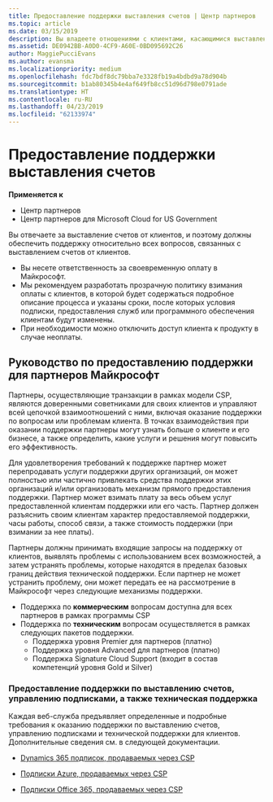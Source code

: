 ```yaml
---
title: Предоставление поддержки выставления счетов | Центр партнеров
ms.topic: article
ms.date: 03/15/2019
description: Вы владеете отношениями с клиентами, касающимися выставления счетов, и обеспечиваете клиентам полную поддержку по всем вопросам, связанным с выставлением счетов.
ms.assetid: DE0942BB-A0D0-4CF9-A60E-0BD095692C26
author: MaggiePucciEvans
ms.author: evansma
ms.localizationpriority: medium
ms.openlocfilehash: fdc7bdf8dc79bba7e3328fb19a4bdbd9a78d904b
ms.sourcegitcommit: b1ab80345b4e4af649fb8cc51d96d798e0791ade
ms.translationtype: HT
ms.contentlocale: ru-RU
ms.lasthandoff: 04/23/2019
ms.locfileid: "62133974"
---
```

# <a name="provide-billing-support"></a>Предоставление поддержки выставления счетов

**Применяется к**

-  Центр партнеров
-  Центр партнеров для Microsoft Cloud for US Government


Вы отвечаете за выставление счетов от клиентов, и поэтому должны обеспечить поддержку относительно всех вопросов, связанных с выставлением счетов от клиентов.

-   Вы несете ответственность за своевременную оплату в Майкрософт.
-   Мы рекомендуем разработать прозрачную политику взимания оплаты с клиентов, в которой будет содержаться подробное описание процесса и указаны сроки, после которых условия подписки, предоставления служб или программного обеспечения клиентам будут изменены.
-   При необходимости можно отключить доступ клиента к продукту в случае неоплаты.

## <a name="microsoft-partner-support-guidance"></a>Руководство по предоставлению поддержки для партнеров Майкрософт

Партнеры, осуществляющие транзакции в рамках модели CSP, являются доверенными советниками для своих клиентов и управляют всей цепочкой взаимоотношений с ними, включая оказание поддержки по вопросам или проблемам клиента. В точках взаимодействия при оказании поддержки партнеры могут узнать больше о клиенте и его бизнесе, а также определить, какие услуги и решения могут повысить его эффективность.

Для удовлетворения требований к поддержке партнер может перепродавать услуги поддержки других организаций, он может полностью или частично привлекать средства поддержки этих организаций и/или организовать механизм прямого предоставления поддержки.  Партнер может взимать плату за весь объем услуг предоставленной клиентам поддержки или его часть. Партнер должен разъяснить своим клиентам характер предоставляемой поддержки, часы работы, способ связи, а также стоимость поддержки (при взимании за нее платы). 

Партнеры должны принимать входящие запросы на поддержку от клиентов, выявлять проблемы с использованием всех возможностей, а затем устранять проблемы, которые находятся в пределах базовых границ действия технической поддержки. Если партнер не может устранить проблему, они может передать ее на рассмотрение в Майкрософт через следующие механизмы поддержки.

- Поддержка по **коммерческим** вопросам доступна для всех партнеров в рамках программы CSP
-   Поддержка по **техническим** вопросам осуществляется в рамках следующих пакетов поддержки.
    -   Поддержка уровня Premier для партнеров (платно)
    -   Поддержка уровня Advanced для партнеров (платно)
    -   Поддержка Signature Cloud Support (входит в состав компетенций уровня Gold и Silver)

### <a name="providing-billing-subscription-management-and-technical-support"></a>Предоставление поддержки по выставлению счетов, управлению подписками, а также техническая поддержка 

Каждая веб-служба предъявляет определенные и подробные требования к оказанию поддержки по выставлению счетов, управлению подписками и технической поддержки для клиентов. Дополнительные сведения см. в следующей документации.

-   [Dynamics 365 подписок, продаваемых через CSP](https://www.microsoftpartnercommunity.com/t5/CSP/Microsoft-Partner-Support-Guidance/m-p/5262#M30)

-   [Подписки Azure, продаваемых через CSP](https://www.microsoftpartnercommunity.com/t5/CSP/Microsoft-Partner-Support-Guidance/m-p/5263#M31)

-   [Подписки Office 365, продаваемых через CSP](https://www.microsoftpartnercommunity.com/t5/CSP/Microsoft-Partner-Support-Guidance/m-p/5264#M32)
 

